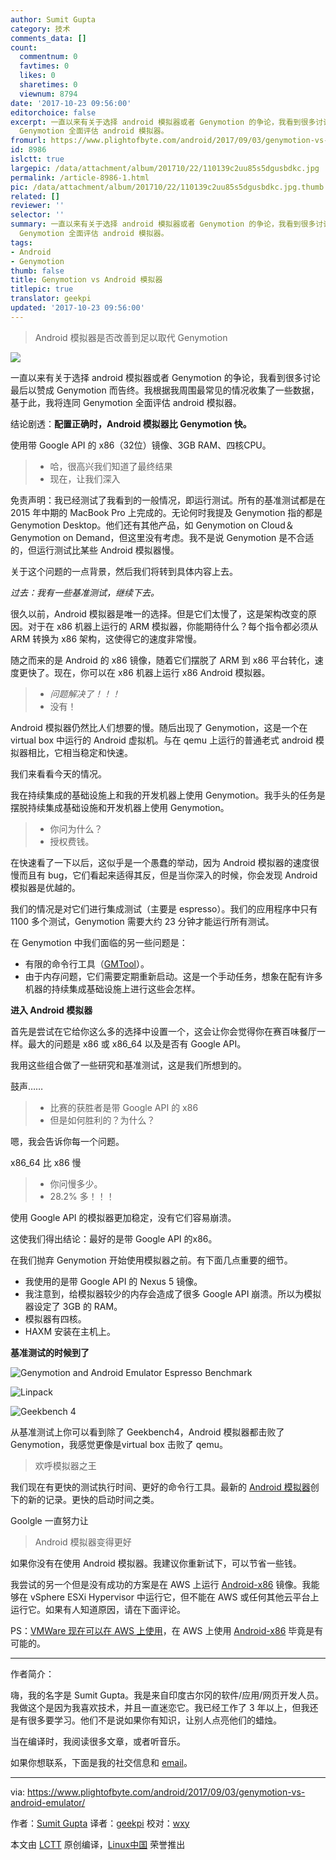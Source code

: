 ```yaml
---
author: Sumit Gupta
category: 技术
comments_data: []
count:
  commentnum: 0
  favtimes: 0
  likes: 0
  sharetimes: 0
  viewnum: 8794
date: '2017-10-23 09:56:00'
editorchoice: false
excerpt: 一直以来有关于选择 android 模拟器或者 Genymotion 的争论，我看到很多讨论最后以赞成 Genymotion 而告终。我根据我周围最常见的情况收集了一些数据，基于此，我将连同
  Genymotion 全面评估 android 模拟器。
fromurl: https://www.plightofbyte.com/android/2017/09/03/genymotion-vs-android-emulator/
id: 8986
islctt: true
largepic: /data/attachment/album/201710/22/110139c2uu85s5dgusbdkc.jpg
permalink: /article-8986-1.html
pic: /data/attachment/album/201710/22/110139c2uu85s5dgusbdkc.jpg.thumb.jpg
related: []
reviewer: ''
selector: ''
summary: 一直以来有关于选择 android 模拟器或者 Genymotion 的争论，我看到很多讨论最后以赞成 Genymotion 而告终。我根据我周围最常见的情况收集了一些数据，基于此，我将连同
  Genymotion 全面评估 android 模拟器。
tags:
- Android
- Genymotion
thumb: false
title: Genymotion vs Android 模拟器
titlepic: true
translator: geekpi
updated: '2017-10-23 09:56:00'
---
```



> 
> Android 模拟器是否改善到足以取代 Genymotion
> 
> 
> 


![](/data/attachment/album/201710/22/110139c2uu85s5dgusbdkc.jpg)


一直以来有关于选择 android 模拟器或者 Genymotion 的争论，我看到很多讨论最后以赞成 Genymotion 而告终。我根据我周围最常见的情况收集了一些数据，基于此，我将连同 Genymotion 全面评估 android 模拟器。


结论剧透：**配置正确时，Android 模拟器比 Genymotion 快。**


使用带 Google API 的 x86（32位）镜像、3GB RAM、四核CPU。



> 
> * 哈，很高兴我们知道了最终结果
> * 现在，让我们深入
> 
> 
> 


免责声明：我已经测试了我看到的一般情况，即运行测试。所有的基准测试都是在 2015 年中期的 MacBook Pro 上完成的。无论何时我提及 Genymotion 指的都是 Genymotion Desktop。他们还有其他产品，如 Genymotion on Cloud＆Genymotion on Demand，但这里没有考虑。我不是说 Genymotion 是不合适的，但运行测试比某些 Android 模拟器慢。


关于这个问题的一点背景，然后我们将转到具体内容上去。


*过去：我有一些基准测试，继续下去。*


很久以前，Android 模拟器是唯一的选择。但是它们太慢了，这是架构改变的原因。对于在 x86 机器上运行的 ARM 模拟器，你能期待什么？每个指令都必须从 ARM 转换为 x86 架构，这使得它的速度非常慢。


随之而来的是 Android 的 x86 镜像，随着它们摆脱了 ARM 到 x86 平台转化，速度更快了。现在，你可以在 x86 机器上运行 x86 Android 模拟器。



> 
> * *问题解决了！！！*
> * 没有！
> 
> 
> 


Android 模拟器仍然比人们想要的慢。随后出现了 Genymotion，这是一个在 virtual box 中运行的 Android 虚拟机。与在 qemu 上运行的普通老式 android 模拟器相比，它相当稳定和快速。


我们来看看今天的情况。


我在持续集成的基础设施上和我的开发机器上使用 Genymotion。我手头的任务是摆脱持续集成基础设施和开发机器上使用 Genymotion。



> 
> * 你问为什么？
> * 授权费钱。
> 
> 
> 


在快速看了一下以后，这似乎是一个愚蠢的举动，因为 Android 模拟器的速度很慢而且有 bug，它们看起来适得其反，但是当你深入的时候，你会发现 Android 模拟器是优越的。


我们的情况是对它们进行集成测试（主要是 espresso）。我们的应用程序中只有 1100 多个测试，Genymotion 需要大约 23 分钟才能运行所有测试。


在 Genymotion 中我们面临的另一些问题是：


* 有限的命令行工具（[GMTool](https://docs.genymotion.com/Content/04_Tools/GMTool/GMTool.htm)）。
* 由于内存问题，它们需要定期重新启动。这是一个手动任务，想象在配有许多机器的持续集成基础设施上进行这些会怎样。


**进入 Android 模拟器**


首先是尝试在它给你这么多的选择中设置一个，这会让你会觉得你在赛百味餐厅一样。最大的问题是 x86 或 x86\_64 以及是否有 Google API。


我用这些组合做了一些研究和基准测试，这是我们所想到的。


鼓声……



> 
> * 比赛的获胜者是带 Google API 的 x86
> * 但是如何胜利的？为什么？
> 
> 
> 


嗯，我会告诉你每一个问题。


x86\_64 比 x86 慢



> 
> * 你问慢多少。
> * 28.2% 多！！！
> 
> 
> 


使用 Google API 的模拟器更加稳定，没有它们容易崩溃。


这使我们得出结论：最好的是带 Google API 的x86。


在我们抛弃 Genymotion 开始使用模拟器之前。有下面几点重要的细节。


* 我使用的是带 Google API 的 Nexus 5 镜像。
* 我注意到，给模拟器较少的内存会造成了很多 Google API 崩溃。所以为模拟器设定了 3GB 的 RAM。
* 模拟器有四核。
* HAXM 安装在主机上。


**基准测试的时候到了**


![Genymotion and Android Emulator Espresso Benchmark](/data/attachment/album/201710/22/110217by598s9sp0s0519e.png)


![Linpack](/data/attachment/album/201710/22/110218kmkrgffoo07k8kfz.png)


![Geekbench 4](/data/attachment/album/201710/22/110218xd7bue7u8sy1bvtb.png)


从基准测试上你可以看到除了 Geekbench4，Android 模拟器都击败了 Genymotion，我感觉更像是virtual box 击败了 qemu。



> 
> 欢呼模拟器之王
> 
> 
> 


我们现在有更快的测试执行时间、更好的命令行工具。最新的 [Android 模拟器](https://developer.android.com/studio/releases/emulator.html)创下的新的记录。更快的启动时间之类。


Goolgle 一直努力让



> 
> Android 模拟器变得更好
> 
> 
> 


如果你没有在使用 Android 模拟器。我建议你重新试下，可以节省一些钱。


我尝试的另一个但是没有成功的方案是在 AWS 上运行 [Android-x86](http://www.android-x86.org/) 镜像。我能够在 vSphere ESXi Hypervisor 中运行它，但不能在 AWS 或任何其他云平台上运行它。如果有人知道原因，请在下面评论。


PS：[VMWare 现在可以在 AWS 上使用](https://aws.amazon.com/vmware/)，在 AWS 上使用 [Android-x86](http://www.android-x86.org/) 毕竟是有可能的。




---


作者简介：


嗨，我的名字是 Sumit Gupta。我是来自印度古尔冈的软件/应用/网页开发人员。我做这个是因为我喜欢技术，并且一直迷恋它。我已经工作了 3 年以上，但我还是有很多要学习。他们不是说如果你有知识，让别人点亮他们的蜡烛。


当在编译时，我阅读很多文章，或者听音乐。


如果你想联系，下面是我的社交信息和 [email](thesumitgupta@outlook.com)。




---


via: <https://www.plightofbyte.com/android/2017/09/03/genymotion-vs-android-emulator/>


作者：[Sumit Gupta](https://www.plightofbyte.com/about-me) 译者：[geekpi](https://github.com/geekpi) 校对：[wxy](https://github.com/wxy)


本文由 [LCTT](https://github.com/LCTT/TranslateProject) 原创编译，[Linux中国](https://linux.cn/) 荣誉推出